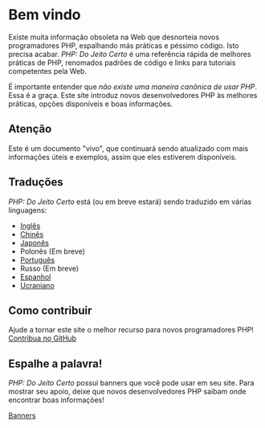 # Bem vindo

Existe muita informação obsoleta na Web que desnorteia novos programadores PHP, espalhando más práticas e péssimo código. Isto precisa acabar. _PHP: Do Jeito Certo_ é uma referência rápida de melhores práticas de PHP, renomados padrões de código e links para tutoriais competentes pela Web.

É importante entender que _não existe uma maneira canônica de usar PHP_. Essa é a graça. Este site introduz novos desenvolvedores PHP às melhores práticas, opções disponíveis e boas informações.

## Atenção

Este é um documento "vivo", que continuará sendo atualizado com mais informações úteis e exemplos, assim que eles estiverem disponíveis.

## Traduções

_PHP: Do Jeito Certo_ está (ou em breve estará) sendo traduzido em várias linguagens:

* [Inglês](http://www.phptherightway.com)
* [Chinês](http://wulijun.github.com/php-the-right-way)
* [Japonês](http://ja.phptherightway.com)
* Polonês (Em breve)
* [Português](http://br.phptherightway.com)
* Russo (Em breve)
* [Espanhol](http://es.phptherightway.com)
* [Ucraniano](http://iflista.github.com/php-the-right-way/)

## Como contribuir

Ajude a tornar este site o melhor recurso para novos programadores PHP! [Contribua no GitHub][1]

## Espalhe a palavra!

_PHP: Do Jeito Certo_ possui banners que você pode usar em seu site. Para mostrar seu apoio, deixe que novos desenvolvedores PHP saibam onde encontrar boas informações!

[Banners][2]

[1]: https://github.com/klaussilveira/php-the-right-way/tree/gh-pages
[2]: /banners.html
